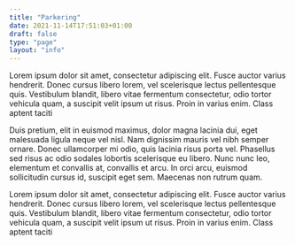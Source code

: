 ```yaml
---
title: "Parkering"
date: 2021-11-14T17:51:03+01:00
draft: false
type: "page"
layout: "info"
---
```


Lorem ipsum dolor sit amet, consectetur adipiscing elit. Fusce auctor varius hendrerit. Donec cursus libero lorem, vel scelerisque lectus pellentesque quis. Vestibulum blandit, libero vitae fermentum consectetur, odio tortor vehicula quam, a suscipit velit ipsum ut risus. Proin in varius enim. Class aptent taciti

Duis pretium, elit in euismod maximus, dolor magna lacinia dui, eget malesuada ligula neque vel nisl. Nam dignissim mauris vel nibh semper ornare. Donec ullamcorper mi odio, quis lacinia risus porta vel. Phasellus sed risus ac odio sodales lobortis scelerisque eu libero. Nunc nunc leo, elementum et convallis at, convallis et arcu. In orci arcu, euismod sollicitudin cursus id, suscipit eget sem. Maecenas non rutrum quam.

Lorem ipsum dolor sit amet, consectetur adipiscing elit. Fusce auctor varius hendrerit. Donec cursus libero lorem, vel scelerisque lectus pellentesque quis. Vestibulum blandit, libero vitae fermentum consectetur, odio tortor vehicula quam, a suscipit velit ipsum ut risus. Proin in varius enim. Class aptent taciti
